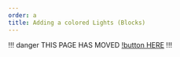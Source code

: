 ```yaml
---
order: a
title: Adding a colored Lights (Blocks)
---
```

!!! danger
THIS PAGE HAS MOVED [!button HERE](https://rgblib.fdd-docs.com/modpack-dev-api/coloredblocks/)
!!!
